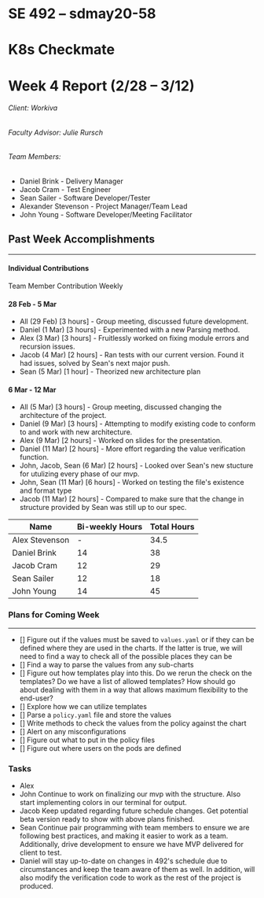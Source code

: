 ﻿SE 492 – sdmay20-58
===
# K8s Checkmate
# Week 4 Report (2/28 – 3/12)
###### Client: Workiva
###### Faculty Advisor: Julie Rursch
###### Team Members:
- Daniel Brink - Delivery Manager
- Jacob Cram - Test Engineer
- Sean Sailer - Software Developer/Tester
- Alexander Stevenson - Project Manager/Team Lead
- John Young - Software Developer/Meeting Facilitator


## Past Week Accomplishments
---
#### Individual Contributions
Team Member Contribution Weekly


#### 28 Feb - 5 Mar
- All (29 Feb) [3 hours] - Group meeting, discussed future development.
- Daniel (1 Mar) [3 hours] - Experimented with a new Parsing method.
- Alex (3 Mar) [3 hours] - Fruitlessly worked on fixing module errors and recursion issues.
- Jacob (4 Mar) [2 hours] - Ran tests with our current version. Found it had issues, solved by Sean's next major push.
- Sean (5 Mar) [1 hour] - Theorized new architecture plan




#### 6 Mar - 12 Mar
- All (5 Mar) [3 hours] - Group meeting, discussed changing the architecture of the project.
- Daniel (9 Mar) [3 hours] - Attempting to modify existing code to conform to and work with new architecture.
- Alex (9 Mar) [2 hours] - Worked on slides for the presentation.
- Daniel (11 Mar) [2 hours] - More effort regarding the value verification function.
- John, Jacob, Sean (6 Mar) [2 hours] - Looked over Sean's new stucture for utulizing every phase of our mvp.
- John, Sean (11 Mar) [6 hours] - Worked on testing the file's existence and format type 
- Jacob (11 Mar) [2 hours] - Compared to make sure that the change in structure provided by Sean was still up to our spec.



| Name  | Bi-weekly Hours | Total Hours  |
|---|---|---|
| Alex Stevenson  | -  | 34.5  |
| Daniel Brink  | 14  | 38  |
| Jacob Cram  | 12 |  29 |
| Sean Sailer  | 12  | 18  |
| John Young  | 14  | 45 |


### Plans for Coming Week
---
- [] Figure out if the values must be saved to `values.yaml` or if they can be defined where they are used in the charts. If the latter is true, we will need to find a way to check all of the possible places they can be
- [] Find a way to parse the values from any sub-charts
- [] Figure out how templates play into this. Do we rerun the check on the templates? Do we have a list of allowed templates? How should go about dealing with them in a way that allows maximum flexibility to the end-user?
- [] Explore how we can utilize templates
- [] Parse a `policy.yaml` file and store the values
- [] Write methods to check the values from the policy against the chart
- [] Alert on any misconfigurations
- [] Figure out what to put in the policy files
- [] Figure out where users on the pods are defined

### Tasks 

- Alex  
- John Continue to work on finalizing our mvp with the structure. Also start implementing colors in our terminal for output.
- Jacob Keep updated regarding future schedule changes. Get potential beta version ready to show with above plans finished.
- Sean Continue pair programming with team members to ensure we are following best practices, and making it easier to work as a team. Additionally, drive development to ensure we have MVP delivered for client to test.
- Daniel will stay up-to-date on changes in 492's schedule due to circumstances and keep the team aware of them as well.  In addition, will also modify the verification code to work as the rest of the project is produced.
